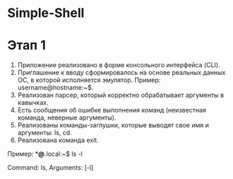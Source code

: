 # Simple-Shell

# Этап 1
1. Приложение реализовано в форме консольного интерфейса (CLI).
2. Приглашение к вводу сформировалось на основе реальных данных ОС, в которой исполняется эмулятор. Пример: username@hostname:~$.
3. Реализован парсер, который корректно обрабатывает аргументы в кавычках.
4. Есть сообщения об ошибке выполнения команд (неизвестная команда, неверные аргументы).
5. Реализованы команды-заглушки, которые выводят свое имя и аргументы: ls, cd.
6. Реализована команда exit.

Пример:
***@**.local:~$ ls -l

Command: ls, Arguments: [-l]
